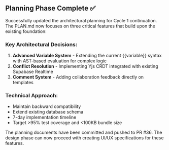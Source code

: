 ## Planning Phase Complete ✅

Successfully updated the architectural planning for Cycle 1 continuation. The PLAN.md now focuses on three critical features that build upon the existing foundation:

### Key Architectural Decisions:
1. **Advanced Variable System** - Extending the current {{variable}} syntax with AST-based evaluation for complex logic
2. **Conflict Resolution** - Implementing Yjs CRDT integrated with existing Supabase Realtime
3. **Comment System** - Adding collaboration feedback directly on templates

### Technical Approach:
- Maintain backward compatibility
- Extend existing database schema
- 7-day implementation timeline
- Target >95% test coverage and <100KB bundle size

The planning documents have been committed and pushed to PR #36. The design phase can now proceed with creating UI/UX specifications for these features.
